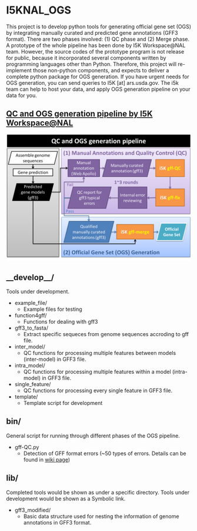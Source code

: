 # I5KNAL_OGS
This project is to develop python tools for generating official gene set (OGS) by integrating manually curated and predicted gene annotations (GFF3 format). There are two phases involved: (1) QC phase and (2) Merge phase. A prototype of the whole pipeline has been done by I5K Workspace@NAL team. However, the source codes of the prototype program is not release for public, because it incorporated several components written by programming languages other than Python. Therefore, this project will re-implement those non-python components, and expects to deliver a complete python package for OGS generation. If you have urgent needs for OGS generation, you can send queries to I5K [at] ars.usda.gov. The i5k team can help to host your data, and apply OGS generation pipeline on your data for you.

## [QC and OGS generation pipeline by I5K Workspace@NAL](https://github.com/NAL-i5K/I5KNAL_OGS/wiki)
![](https://raw.githubusercontent.com/NAL-i5K/I5KNAL_OGS/I5KNAL_OGS/wiki_pic/I5KNAL_OGS_pipeline.png)

## \_\_develop\_\_/
Tools under development.
* example_file/
    - Example files for testing
* function4gff/
    - Functions for dealing with gff3
* gff3_to_fasta/
    - Extract specific sequeces from genome sequences accroding to gff file.
* inter_model/
    - QC functions for processing multiple features between models (inter-model) in GFF3 file.
* intra_model/
    - QC functions for processing multiple features within a model (intra-model) in GFF3 file.
* single_feature/
    - QC functions for processing every single feature in GFF3 file.
* template/
    - Template script for development

## bin/
General script for running through different phases of the OGS pipeline.
* gff-QC.py
    - Detection of GFF format errors (~50 types of errors. Details can be found in [wiki page](https://github.com/NAL-i5K/I5KNAL_OGS/wiki))

## lib/
Completed tools would be shown as under a specific directory. Tools under development would be shown as a Symbolic link.
* gff3_modified/
    - Basic data structure used for nesting the information of genome annotations in GFF3 format.
